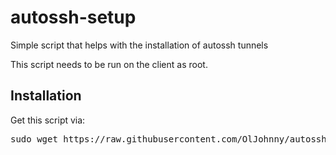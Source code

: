 # autossh-setup
Simple script that helps with the installation of autossh tunnels

This script needs to be run on the client as root.

## Installation
Get this script via:
<pre>sudo wget https://raw.githubusercontent.com/OlJohnny/autossh-setup/master/autossh-setup.sh -O ./autossh-setup.sh | sudo chmod +x ./autossh-setup.sh</pre>
